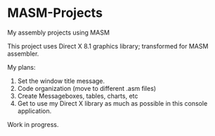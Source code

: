 # MASM-Projects
My assembly projects using MASM

This project uses Direct X 8.1 graphics library; transformed for MASM assembler.

My plans:

1. Set the window title message.
2. Code organization (move to different .asm files)
3. Create Messageboxes, tables, charts, etc
4. Get to use my Direct X library as much as possible in this console application.



Work in progress.
